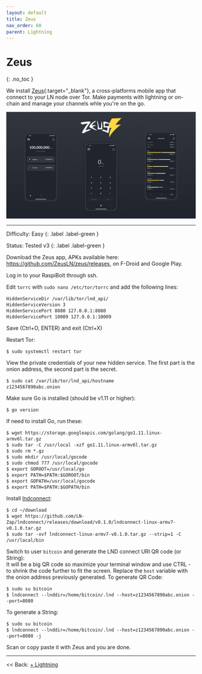 ```yaml
---
layout: default
title: Zeus
nav_order: 60
parent: Lightning
---
```

<!-- markdownlint-disable MD014 MD022 MD025 MD033 MD040 -->
# Zeus
{: .no_toc }

We install [Zeus](https://zeusln.app/){:target="_blank"}, a cross-platforms mobile app that connect to your LN node over Tor.  Make payments with lightning or on-chain and manage your channels whle you're on the go.

![Zeus](images/zeus.png)

---

Difficulty: Easy
{: .label .label-green }

Status: Tested v3
{: .label .label-green }

Download the Zeus app, APKs available here: https://github.com/ZeusLN/zeus/releases, 
on F-Droid and Google Play.

Log in to your RaspiBolt through ssh.

Edit `torrc` with `sudo nano /etc/tor/torrc` and add the following lines:
```
HiddenServiceDir /var/lib/tor/lnd_api/
HiddenServiceVersion 3
HiddenServicePort 8080 127.0.0.1:8080
HiddenServicePort 10009 127.0.0.1:10009
```
Save (Ctrl+O, ENTER) and exit (Ctrl+X)

Restart Tor:
```
$ sudo systemctl restart tor
```

View the private credentials of your new hidden service. The first part is the onion address, the second part is the secret.
```
$ sudo cat /var/lib/tor/lnd_api/hostname
z1234567890abc.onion
```

Make sure Go is installed (should be v1.11 or higher):  
```
$ go version 
```
If need to install Go, run these:

```
$ wget https://storage.googleapis.com/golang/go1.11.linux-armv6l.tar.gz
$ sudo tar -C /usr/local -xzf go1.11.linux-armv6l.tar.gz
$ sudo rm *.gz
$ sudo mkdir /usr/local/gocode
$ sudo chmod 777 /usr/local/gocode
$ export GOROOT=/usr/local/go
$ export PATH=$PATH:$GOROOT/bin
$ export GOPATH=/usr/local/gocode
$ export PATH=$PATH:$GOPATH/bin
```

Install [lndconnect](https://github.com/LN-Zap/lndconnect):
```
$ cd ~/download
$ wget https://github.com/LN-Zap/lndconnect/releases/download/v0.1.0/lndconnect-linux-armv7-v0.1.0.tar.gz
$ sudo tar -xvf lndconnect-linux-armv7-v0.1.0.tar.gz --strip=1 -C /usr/local/bin
```
Switch to user `bitcoin` and generate the LND connect URI QR code (or String):  
It will be a big QR code so maximize your terminal window and use CTRL - to shrink the code further to fit the screen.
Replace the `host` variable with the onion address previously generated.
To generate QR Code:
```
$ sudo su bitcoin
$ lndconnect --lnddir=/home/bitcoin/.lnd --host=z1234567890abc.onion --port=8080
```
To generate a String:
```
$ sudo su bitcoin
$ lndconnect --lnddir=/home/bitcoin/.lnd --host=z1234567890abc.onion --port=8080 -j
```
Scan or copy paste it with Zeus and you are done.

------

<< Back: [+ Lightning](index.md)
